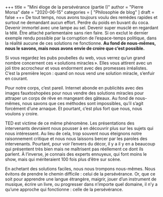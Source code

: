 +++
title      = "Mini éloge de la persévérance (partie I)"
author     = "Pierre Morsa"
date       = "2020-06-15"
categories = [ "Philosophie de blog" ]
draft      = false
+++
De tout temps, nous avons toujours voulu des remèdes rapides et surtout ne demandant aucun effort. Perdre du poids en buvant du coca. Devenir immortel avec une lampe au sel. Devenir super musclé en regardant la télé. Être attaché parlementaire sans rien faire. Si on exclut le dernier exemple rendu possible par la corruption de l’espace-temps politique, dans la réalité aucune de ces solutions ne fonctionne. **Au fond de nous-mêmes, nous le savons, mais nous avons envie de croire que c’est possible.**

Si vous regardez les pubs poubelles du web, vous verrez qu’un grand nombre concernent ces « solutions miracles ». Elles vous attirent avec un joli titre accrocheur et vous endorment avec des promesses irréalistes. C’est la première leçon : quand on nous vend une solution miracle, s’enfuir en courant.

Pour notre corps, c’est pareil. Internet abonde en publicités avec des images fauxtoshopées pour nous vendre des solutions miracles pour attraper un corps de rêve en mangeant des gâteaux. Au fond de nous-mêmes, nous savons que ces méthodes sont impossibles, qu’il s’agit forcément d’une arnaque. Et pourtant, c’est plus fort que nous, nous voulons y croire. 

TED est victime de ce même phénomène. Les présentations des intervenants devraient nous pousser à en découvrir plus sur les sujets qui nous intéressent. Au lieu de cela, trop souvent nous éteignons notre raisonnement critique et nous nous laissons bercer par les paroles des intervenants. Pourtant, pour voir l’envers du décor, il y a il y en a beaucoup qui présentent très bien mais ne maîtrisent pas réellement ce dont ils parlent. À l’inverse, je connais des experts ennuyeux, qui font moins le show, mais qui mériteraient 100 fois plus d’être sur scène.

En achetant des solutions faciles, nous nous trompons nous-mêmes. Nous évitons de prendre le chemin difficile : celui de la persévérance. Or, que ce soit pour apprendre une langue étrangère, maigrir, jouer d’un instrument de musique, écrire un livre, ou progresser dans n’importe quel domaine, il n’y a qu’une approche qui fonctionne : celle de la persévérance.
